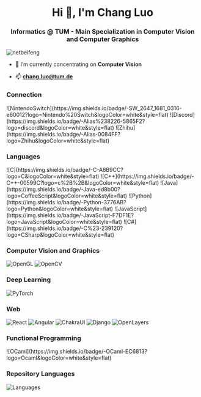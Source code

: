 <h1 align="center">Hi 👋, I'm Chang Luo</h1>
<h3 align="center">Informatics @ TUM - Main Specialization in Computer Vision and Computer Graphics</h3>

<p align="left"> <img src="https://komarev.com/ghpvc/?username=netbeifeng&label=Profile%20views&color=0e75b6&style=flat" alt="netbeifeng" /> </p>

- 🔭 I’m currently concentrating on **Computer Vision**

- 📫 **chang.luo@tum.de**
</p>




<p align="left">
<h3 align="left">Connection</h3>
![NintendoSwitch](https://img.shields.io/badge/-SW_2647_1681_0316-e60012?logo=Nintendo%20Switch&logoColor=white&style=flat)
![Discord](https://img.shields.io/badge/-Alias%238226-5865F2?logo=discord&logoColor=white&style=flat)
![Zhihu](https://img.shields.io/badge/-Alias-0084FF?logo=Zhihu&logoColor=white&style=flat)
<h3 align="left">Languages</h3>
![C](https://img.shields.io/badge/-C-A8B9CC?logo=C&logoColor=white&style=flat)
![C++](https://img.shields.io/badge/-C++-00599C?logo=c%2B%2B&logoColor=white&style=flat)
![Java](https://img.shields.io/badge/-Java-ed8b00?logo=CoffeeScript&logoColor=white&style=flat)
![Python](https://img.shields.io/badge/-Python-3776AB?logo=Python&logoColor=white&style=flat)
![JavaScript](https://img.shields.io/badge/-JavaScript-F7DF1E?logo=JavaScript&logoColor=white&style=flat)
![C#](https://img.shields.io/badge/-C%23-239120?logo=CSharp&logoColor=white&style=flat)

<h3 align="left">Computer Vision and Graphics</h3>

![OpenGL](https://img.shields.io/badge/-OpenGL-5586A4?logo=OpenGL&logoColor=white&style=flat)
![OpenCV](https://img.shields.io/badge/-OpenCV-5C3EE8?logo=opencv&logoColor=white&style=flat)

<h3 align="left">Deep Learning</h3>

![PyTorch](https://img.shields.io/badge/-PyTorch-EE4C2C?logo=PyTorch&logoColor=white&style=flat)

<h3 align="left">Web</h3>

![React](https://img.shields.io/badge/-ReactJs-61DAFB?logo=react&logoColor=white&style=flat)
![Angular](https://img.shields.io/badge/-Angular-DD0031?logo=Angular&logoColor=white&style=flat)
![ChakraUI](https://img.shields.io/badge/-ChakraUI-319795?logo=CSharp&logoColor=white&style=flat)
![Django](https://img.shields.io/badge/-Django-092E20?logo=Django&logoColor=white&style=flat)
![OpenLayers](https://img.shields.io/badge/-Openlayers-1F6B75?logo=Openlayers&logoColor=white&style=flat)

<h3 align="left">Functional Programming</h3>
![OCaml](https://img.shields.io/badge/-OCaml-EC6813?logo=Ocaml&logoColor=white&style=flat)

</p>

<h3 align="left">Repository Languages</h3>

![Languages](https://github-readme-stats.vercel.app/api/top-langs/?username=netbeifeng&layout=compact)
